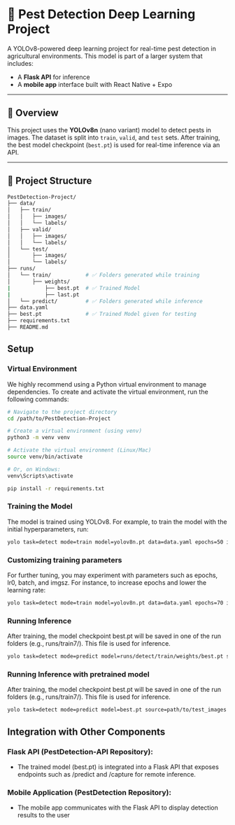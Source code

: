 # 🐛 Pest Detection Deep Learning Project

A YOLOv8-powered deep learning project for real-time pest detection in agricultural environments. This model is part of a larger system that includes:

- A **Flask API** for inference
- A **mobile app** interface built with React Native + Expo

---

## 📝 Overview

This project uses the **YOLOv8n** (nano variant) model to detect pests in images. The dataset is split into `train`, `valid`, and `test` sets. After training, the best model checkpoint (`best.pt`) is used for real-time inference via an API.

---

## 📁 Project Structure

```bash
PestDetection-Project/
├── data/
│   ├── train/
│   │   ├── images/
│   │   └── labels/
│   ├── valid/
│   │   ├── images/
│   │   └── labels/
│   └── test/
│       ├── images/
│       └── labels/
├── runs/
│   └── train/           # ✅ Folders generated while training
│       ├── weights/
|           ├── best.pt  # ✅ Trained Model
|           ├── last.pt  
│   └── predict/         # ✅ Folders generated while inference
├── data.yaml
├── best.pt              # ✅ Trained Model given for testing
├── requirements.txt
├── README.md
```

## Setup

### Virtual Environment

We highly recommend using a Python virtual environment to manage dependencies. To create and activate the virtual environment, run the following commands:

```bash
# Navigate to the project directory
cd /path/to/PestDetection-Project

# Create a virtual environment (using venv)
python3 -m venv venv

# Activate the virtual environment (Linux/Mac)
source venv/bin/activate

# Or, on Windows:
venv\Scripts\activate

pip install -r requirements.txt

```

### Training the Model

The model is trained using YOLOv8. For example, to train the model with the initial hyperparameters, run:

```bash
yolo task=detect mode=train model=yolov8n.pt data=data.yaml epochs=50 imgsz=640

```

### Customizing training parameters

For further tuning, you may experiment with parameters such as epochs, lr0, batch, and imgsz. For instance, to increase epochs and lower the learning rate:

```bash
yolo task=detect mode=train model=yolov8n.pt data=data.yaml epochs=70 imgsz=640 lr0=0.001 batch=16
```

### Running Inference

After training, the model checkpoint best.pt will be saved in one of the run folders (e.g., runs/train7/). This file is used for inference.

```bash
yolo task=detect mode=predict model=runs/detect/train/weights/best.pt source=path/to/test_images
```


### Running Inference with pretrained model

After training, the model checkpoint best.pt will be saved in one of the run folders (e.g., runs/train7/). This file is used for inference.

```bash
yolo task=detect mode=predict model=best.pt source=path/to/test_images
```

## Integration with Other Components

### Flask API (PestDetection-API Repository):
- The trained model (best.pt) is integrated into a Flask API that exposes endpoints such as /predict and /capture for remote inference.

### Mobile Application (PestDetection Repository):
- The mobile app communicates with the Flask API to display detection results to the user
